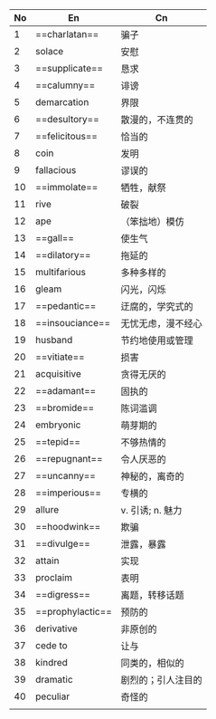 | No  | En               | Cn           |
| --- | ---------------- | ------------ |
| 1   | ==charlatan==    | 骗子           |
| 2   | solace           | 安慰           |
| 3   | ==supplicate==   | 恳求           |
| 4   | ==calumny==      | 诽谤           |
| 5   | demarcation      | 界限           |
| 6   | ==desultory==    | 散漫的，不连贯的     |
| 7   | ==felicitous==   | 恰当的          |
| 8   | coin             | 发明           |
| 9   | fallacious       | 谬误的          |
| 10  | ==immolate==     | 牺牲，献祭        |
| 11  | rive             | 破裂           |
| 12  | ape              | （笨拙地）模仿      |
| 13  | ==gall==         | 使生气          |
| 14  | ==dilatory==     | 拖延的          |
| 15  | multifarious     | 多种多样的        |
| 16  | gleam            | 闪光，闪烁        |
| 17  | ==pedantic==     | 迂腐的，学究式的     |
| 18  | ==insouciance==  | 无忧无虑，漫不经心    |
| 19  | husband          | 节约地使用或管理     |
| 20  | ==vitiate==      | 损害           |
| 21  | acquisitive      | 贪得无厌的        |
| 22  | ==adamant==      | 固执的          |
| 23  | ==bromide==      | 陈词滥调         |
| 24  | embryonic        | 萌芽期的         |
| 25  | ==tepid==        | 不够热情的        |
| 26  | ==repugnant==    | 令人厌恶的        |
| 27  | ==uncanny==      | 神秘的，离奇的      |
| 28  | ==imperious==    | 专横的          |
| 29  | allure           | v. 引诱; n. 魅力 |
| 30  | ==hoodwink==     | 欺骗           |
| 31  | ==divulge==      | 泄露，暴露        |
| 32  | attain           | 实现           |
| 33  | proclaim         | 表明           |
| 34  | ==digress==      | 离题，转移话题      |
| 35  | ==prophylactic== | 预防的          |
| 36  | derivative       | 非原创的         |
| 37  | cede to          | 让与           |
| 38  | kindred          | 同类的，相似的      |
| 39  | dramatic         | 剧烈的；引人注目的    |
| 40  | peculiar         | 奇怪的          |
|     |                  |              |
